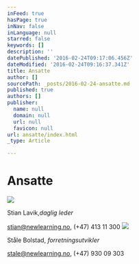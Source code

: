 ```yaml
---
inFeed: true
hasPage: true
inNav: false
inLanguage: null
starred: false
keywords: []
description: ''
datePublished: '2016-02-24T09:17:06.456Z'
dateModified: '2016-02-24T09:16:37.341Z'
title: Ansatte
author: []
sourcePath: _posts/2016-02-24-ansatte.md
published: true
authors: []
publisher:
  name: null
  domain: null
  url: null
  favicon: null
url: ansatte/index.html
_type: Article

---
```

# Ansatte
![](https://the-grid-user-content.s3-us-west-2.amazonaws.com/b7669566-2f6b-41b1-b63c-9b5eeac642cc.jpg)

Stian Lavik,_daglig leder_

stian@newlearning.no, (+47) 413 11 300
![](https://the-grid-user-content.s3-us-west-2.amazonaws.com/c3c9361c-125f-4f3a-b53a-069908f22b0d.jpg)

Ståle Bolstad, _forretningsutvikler_

stale@newlearning.no, (+47) 930 09 303